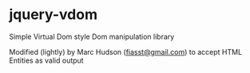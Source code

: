 # jquery-vdom
Simple Virtual Dom style Dom manipulation library

Modified (lightly) by Marc Hudson (fiasst@gmail.com) to accept HTML Entities as valid output